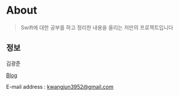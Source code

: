 # About
> Swift에 대한 공부를 하고 정리한 내용을 올리는 저만의 프로젝트입니다

## 정보

김광준

[Blog](https://vincentgeranium.github.io/)

E-mail address : kwangjun3952@gmail.com
